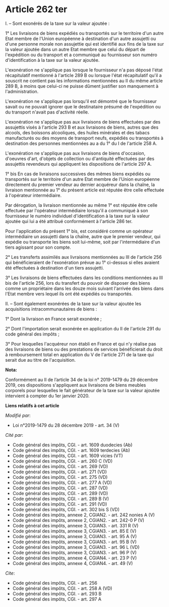 # Article 262 ter

I. – Sont exonérés de la taxe sur la valeur ajoutée :

1° Les livraisons de biens expédiés ou transportés sur le territoire d'un autre Etat membre de l'Union européenne à
destination d'un autre assujetti ou d'une personne morale non assujettie qui est identifié aux fins de la taxe sur la valeur
ajoutée dans un autre Etat membre que celui du départ de l'expédition ou du transport et a communiqué au fournisseur son
numéro d'identification à la taxe sur la valeur ajoutée.

L'exonération ne s'applique pas lorsque le fournisseur n'a pas déposé l'état récapitulatif mentionné à l'article 289 B ou
lorsque l'état récapitulatif qu'il a souscrit ne contient pas les informations mentionnées au II du même article 289 B, à
moins que celui-ci ne puisse dûment justifier son manquement à l'administration.

L'exonération ne s'applique pas lorsqu'il est démontré que le fournisseur savait ou ne pouvait ignorer que le destinataire
présumé de l'expédition ou du transport n'avait pas d'activité réelle.

L'exonération ne s'applique pas aux livraisons de biens effectuées par des assujettis visés à l'article 293 B et aux
livraisons de biens, autres que des alcools, des boissons alcooliques, des huiles minérales et des tabacs manufacturés ou des
moyens de transport neufs, expédiés ou transportés à destination des personnes mentionnées au a du 1° du I de l'article 258
A.

L'exonération ne s'applique pas aux livraisons de biens d'occasion, d'oeuvres d'art, d'objets de collection ou d'antiquité
effectuées par des assujettis revendeurs qui appliquent les dispositions de l'article 297 A.

1° bis En cas de livraisons successives des mêmes biens expédiés ou transportés sur le territoire d'un autre Etat membre de
l'Union européenne directement du premier vendeur au dernier acquéreur dans la chaîne, la livraison mentionnée au 1° du
présent article est réputée être celle effectuée à l'opérateur intermédiaire.

Par dérogation, la livraison mentionnée au même 1° est réputée être celle effectuée par l'opérateur intermédiaire lorsqu'il a
communiqué à son fournisseur le numéro individuel d'identification à la taxe sur la valeur ajoutée qui lui a été attribué
conformément à l'article 286 ter.

Pour l'application du présent 1° bis, est considéré comme un opérateur intermédiaire un assujetti dans la chaîne, autre que
le premier vendeur, qui expédie ou transporte les biens soit lui-même, soit par l'intermédiaire d'un tiers agissant pour son
compte.

2° Les transferts assimilés aux livraisons mentionnées au III de l'article 256 qui bénéficieraient de l'exonération prévue au
1° ci-dessus si elles avaient été effectuées à destination d'un tiers assujetti.

3° Les livraisons de biens effectuées dans les conditions mentionnées au III bis de l'article 256, lors du transfert du
pouvoir de disposer des biens comme un propriétaire dans les douze mois suivant l'arrivée des biens dans l'Etat membre vers
lequel ils ont été expédiés ou transportés.

II. – Sont également exonérées de la taxe sur la valeur ajoutée les acquisitions intracommunautaires de biens :

1° Dont la livraison en France serait exonérée ;

2° Dont l'importation serait exonérée en application du II de l'article 291 du code général des impôts ;

3° Pour lesquelles l'acquéreur non établi en France et qui n'y réalise pas des livraisons de biens ou des prestations de
services bénéficierait du droit à remboursement total en application du V de l'article 271 de la taxe qui serait due au titre
de l'acquisition.

**Nota:**

Conformément au II de l’article 34 de la loi n° 2019-1479 du 29 décembre 2019, ces dispositions s'appliquent aux livraisons
de biens meubles corporels pour lesquelles le fait générateur de la taxe sur la valeur ajoutée intervient à compter du 1er
janvier 2020.

**Liens relatifs à cet article**

_Modifié par_:

  - Loi n°2019-1479 du 28 décembre 2019 - art. 34 (V)

_Cité par_:

  - Code général des impôts, CGI. - art. 1609 duodecies (Ab)
  - Code général des impôts, CGI. - art. 1609 terdecies (Ab)
  - Code général des impôts, CGI. - art. 1609 vicies (VT)
  - Code général des impôts, CGI. - art. 260 C (VD)
  - Code général des impôts, CGI. - art. 269 (VD)
  - Code général des impôts, CGI. - art. 271 (VD)
  - Code général des impôts, CGI. - art. 275 (VD)
  - Code général des impôts, CGI. - art. 277 A (VD)
  - Code général des impôts, CGI. - art. 287 (VD)
  - Code général des impôts, CGI. - art. 289 (VD)
  - Code général des impôts, CGI. - art. 289 B (V)
  - Code général des impôts, CGI. - art. 291 (VD)
  - Code général des impôts, CGI. - art. 302 bis S (VD)
  - Code général des impôts, annexe 2, CGIAN2. - art. 242 nonies A (V)
  - Code général des impôts, annexe 2, CGIAN2. - art. 242-0 P (V)
  - Code général des impôts, annexe 3, CGIAN3. - art. 331 R (V)
  - Code général des impôts, annexe 3, CGIAN3. - art. 85 E (V)
  - Code général des impôts, annexe 3, CGIAN3. - art. 95 A (V)
  - Code général des impôts, annexe 3, CGIAN3. - art. 95 B (V)
  - Code général des impôts, annexe 3, CGIAN3. - art. 96 L (VD)
  - Code général des impôts, annexe 3, CGIAN3. - art. 96 P (V)
  - Code général des impôts, annexe 4, CGIAN4. - art. 23 P (V)
  - Code général des impôts, annexe 4, CGIAN4. - art. 49 (V)

_Cite_:

  - Code général des impôts, CGI. - art. 256
  - Code général des impôts, CGI. - art. 258 A (VD)
  - Code général des impôts, CGI. - art. 293 B
  - Code général des impôts, CGI. - art. 297 A
